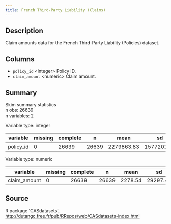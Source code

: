 ```yaml
---
title: French Third-Party Liability (Claims)
---
```


## Description

Claim amounts data for the French Third-Party Liability (Policies) dataset.

## Columns

- `policy_id` &lt;integer&gt; Policy ID.
- `claim_amount` &lt;numeric&gt; Claim amount.

## Summary

Skim summary statistics  
 n obs: 26639    
 n variables: 2    

Variable type: integer

| variable  | missing | complete |   n   |    mean    |     sd     | p0  |    p25    |   p50   |   p75   |  p100   |   hist   |
|-----------|---------|----------|-------|------------|------------|-----|-----------|---------|---------|---------|----------|
| policy_id |    0    |  26639   | 26639 | 2279863.83 | 1577201.81 | 139 | 1087642.5 | 2137413 | 3180162 | 6113971 | ▆▇▇▁▅▆▂▁ |

Variable type: numeric

|   variable   | missing | complete |   n   |  mean   |    sd    | p0 |  p25   | p50  |   p75   |    p100    |   hist   |
|--------------|---------|----------|-------|---------|----------|----|--------|------|---------|------------|----------|
| claim_amount |    0    |  26639   | 26639 | 2278.54 | 29297.48 | 1  | 686.81 | 1172 | 1228.08 | 4075400.56 | ▇▁▁▁▁▁▁▁ |

## Source

R package 'CASdatasets', http://dutangc.free.fr/pub/RRepos/web/CASdatasets-index.html